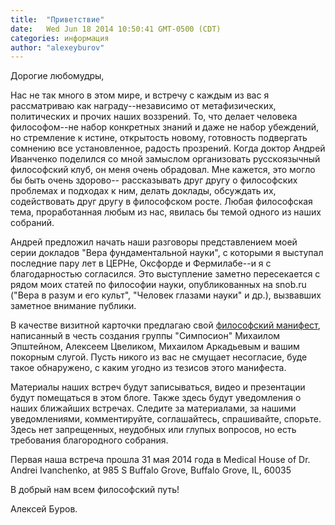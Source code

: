 ```yaml
---
title:  "Приветствие"
date:   Wed Jun 18 2014 10:50:41 GMT-0500 (CDT)
categories: информация
author: "alexeyburov"
---
```


Дорогие любомудры,

Нас не так много в этом мире, и встречу с каждым из вас я рассматриваю как награду--независимо от метафизических, политических и прочих наших воззрений. То, что делает человека философом--не набор конкретных знаний и даже не набор убеждений, но стремление к истине, открытость новому, готовность подвергать сомнению все установленное, радость прозрений. Когда доктор Андрей Иванченко поделился со мной замыслом организовать русскоязычный философский клуб, он меня очень обрадовал. Мне кажется, это могло бы быть очень здорово-- рассказывать друг другу о философских проблемах и подходах к ним, делать доклады, обсуждать их, содействовать друг другу в философском росте. Любая философская тема, проработанная любым из нас, явилась бы темой одного из наших собраний.

Андрей предложил начать наши разговоры представлением моей серии докладов "Вера фундаментальной науки", с которыми я выступал последние пару лет в ЦЕРНе, Оксфорде и Фермилабе--и я с благодарностью согласился. Это выступление заметно пересекается с рядом моих статей по философии науки, опубликованных на snob.ru ("Вера в разум и его культ", "Человек глазами науки" и др.), вызвавших заметное внимание публики.

В качестве визитной карточки предлагаю свой <a href="http://www.novayagazeta.ru/comments/61797.html">философский манифест</a>, написанный в честь создания группы "Симпосион" Михаилом Эпштейном, Алексеем Цвеликом, Михаилом Аркадьевым и вашим покорным слугой. Пусть никого из вас не смущает несогласие, буде такое обнаружено, с каким угодно из тезисов этого манифеста.

Материалы наших встреч будут записываться, видео и презентации будут помещаться в этом блоге. Также здесь будут уведомления о наших ближайших встречах. Следите за материалами, за нашими уведомлениями, комментируйте, соглашайтесь, спрашивайте, спорьте. Здесь нет запрещенных, неудобных или глупых вопросов, но есть требования благородного собрания.

Первая наша встреча прошла 31 мая 2014 года в Medical House of Dr. Andrei Ivanchenko, at 985 S Buffalo Grove, Buffalo Grove, IL, 60035

В добрый нам всем философский путь!

Алексей Буров.

&nbsp;